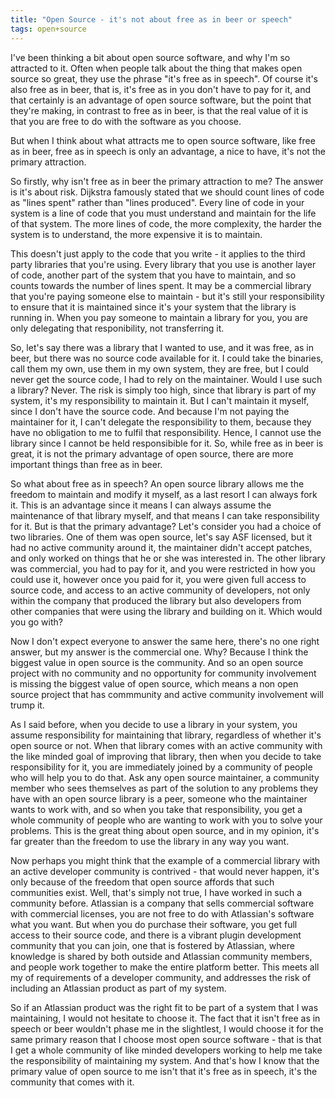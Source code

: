 ```yaml
---
title: "Open Source - it's not about free as in beer or speech"
tags: open+source
---
```


I've been thinking a bit about open source software, and why I'm so attracted to it.  Often when people talk about the thing that makes open source so great, they use the phrase "it's free as in speech".  Of course it's also free as in beer, that is, it's free as in you don't have to pay for it, and that certainly is an advantage of open source software, but the point that they're making, in contrast to free as in beer, is that the real value of it is that you are free to do with the software as you choose.

But when I think about what attracts me to open source software, like free as in beer, free as in speech is only an advantage, a nice to have, it's not the primary attraction.

So firstly, why isn't free as in beer the primary attraction to me?  The answer is it's about risk.  Dijkstra famously stated that we should count lines of code as "lines spent" rather than "lines produced".  Every line of code in your system is a line of code that you must understand and maintain for the life of that system.  The more lines of code, the more complexity, the harder the system is to understand, the more expensive it is to maintain.

This doesn't just apply to the code that you write - it applies to the third party libraries that you're using.  Every library that you use is another layer of code, another part of the system that you have to maintain, and so counts towards the number of lines spent.  It may be a commercial library that you're paying someone else to maintain - but it's still your responsibility to ensure that it is maintained since it's your system that the library is running in.  When you pay someone to maintain a library for you, you are only delegating that responibility, not transferring it.

So, let's say there was a library that I wanted to use, and it was free, as in beer, but there was no source code available for it.  I could take the binaries, call them my own, use them in my own system, they are free, but I could never get the source code, I had to rely on the maintainer.  Would I use such a library?  Never.  The risk is simply too high, since that library is part of my system, it's my responsibility to maintain it.  But I can't maintain it myself, since I don't have the source code.  And because I'm not paying the maintainer for it, I can't delegate the responsibility to them, because they have no obligation to me to fulfil that responsibility.  Hence, I cannot use the library since I cannot be held responsibible for it.  So, while free as in beer is great, it is not the primary advantage of open source, there are more important things than free as in beer.

So what about free as in speech?  An open source library allows me the freedom to maintain and modify it myself, as a last resort I can always fork it.  This is an advantage since it means I can always assume the maintenance of that library myself, and that means I can take responsibility for it.  But is that the primary advantage?  Let's consider you had a choice of two libraries.  One of them was open source, let's say ASF licensed, but it had no active community around it, the maintainer didn't accept patches, and only worked on things that he or she was interested in.  The other library was commercial, you had to pay for it, and you were restricted in how you could use it, however once you paid for it, you were given full access to source code, and access to an active community of developers, not only within the company that produced the library but also developers from other companies that were using the library and building on it.  Which would you go with?

Now I don't expect everyone to answer the same here, there's no one right answer, but my answer is the commercial one.  Why?  Because I think the biggest value in open source is the community.  And so an open source project with no community and no opportunity for community involvement is missing the biggest value of open source, which means a non open source project that has commmunity and active community involvement will trump it.

As I said before, when you decide to use a library in your system, you assume responsibility for maintaining that library, regardless of whether it's open source or not.  When that library comes with an active community with the like minded goal of improving that library, then when you decide to take responsibility for it, you are immediately joined by a community of people who will help you to do that.  Ask any open source maintainer, a community member who sees themselves as part of the solution to any problems they have with an open source library is a peer, someone who the maintainer wants to work with, and so when you take that responsibility, you get a whole community of people who are wanting to work with you to solve your problems.  This is the great thing about open source, and in my opinion, it's far greater than the freedom to use the library in any way you want.

Now perhaps you might think that the example of a commercial library with an active developer community is contrived - that would never happen, it's only because of the freedom that open source affords that such communities exist.  Well, that's simply not true, I have worked in such a community before.  Atlassian is a company that sells commercial software with commercial licenses, you are not free to do with Atlassian's software what you want.  But when you do purchase their software, you get full access to their source code, and there is a vibrant plugin development community that you can join, one that is fostered by Atlassian, where knowledge is shared by both outside and Atlassian community members, and people work together to make the entire platform better.  This meets all my of requirements of a developer community, and addresses the risk of including an Atlassian product as part of my system.

So if an Atlassian product was the right fit to be part of a system that I was maintaining, I would not hesitate to choose it.  The fact that it isn't free as in speech or beer wouldn't phase me in the slightlest, I would choose it for the same primary reason that I choose most open source software - that is that I get a whole community of like minded developers working to help me take the responsibility of maintaining my system.  And that's how I know that the primary value of open source to me isn't that it's free as in speech, it's the community that comes with it.
